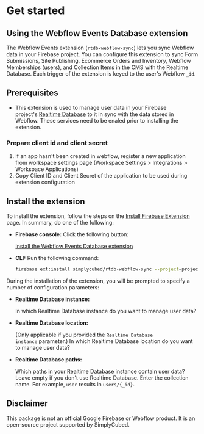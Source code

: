 # Get started

## Using the Webflow Events Database extension

The Webflow Events extension (`rtdb-webflow-sync`) lets you sync Webflow data in your Firebase project. You can configure this extension to sync Form Submissions, Site Publishing, Ecommerce Orders and Inventory, Webflow Memberships (users), and Collection Items in the CMS with the Realtime Database. Each trigger of the extension is keyed to the user's Webflow `_id`.

## Prerequisites

- This extension is used to manage user data in your Firebase project's [Realtime Database](https://firebase.google.com/docs/database) to it in sync with the data stored in Webflow. These services need to be enaled prior to installing the extension.

### Prepare client id and client secret

1. If an app hasn't been created in webflow, register a new application from workspace settings page (Workspace Settings > Integrations > Workspace Applications)
2. Copy Client ID and Client Secret of the application to be used during extension configuration


## **Install the extension**

To install the extension, follow the steps on the [Install Firebase Extension](https://firebase.google.com/docs/extensions/install-extensions) page. In summary, do one of the following:

- **Firebase console:** Click the following button:

  [Install the Webflow Events Database extension](https://console.firebase.google.com/project/_/extensions/install?ref=simplycubed%2Frtdb-webflow-sync)

- **CLI:** Run the following command:

  ```bash
  firebase ext:install simplycubed/rtdb-webflow-sync --project=projectId-or-alias
  ```

During the installation of the extension, you will be prompted to specify a number of configuration parameters:

- **Realtime Database instance:**

  In which Realtime Database instance do you want to manage user data?

- **Realtime Database location:**

  (Only applicable if you provided the `Realtime Database instance` parameter.) In which Realtime Database location do you want to manage user data?

- **Realtime Database paths:**

  Which paths in your Realtime Database instance contain user data? Leave empty if you don't use Realtime Database. Enter the collection name. For example, `user` results in `users/{_id}`.

## Disclaimer

This package is not an official Google Firebase or Webflow product. It is an open-source project supported by SimplyCubed.
